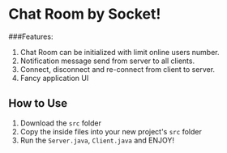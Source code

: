 # Chat Room by Socket!

###Features:

1. Chat Room can be initialized with limit online users number.
2. Notification message send from server to all clients.
3. Connect, disconnect and re-connect from client to server.
4. Fancy application UI


## How to Use

1. Download the `src` folder
2. Copy the inside files into your new project's `src` folder
3. Run the `Server.java`, `Client.java` and ENJOY!

